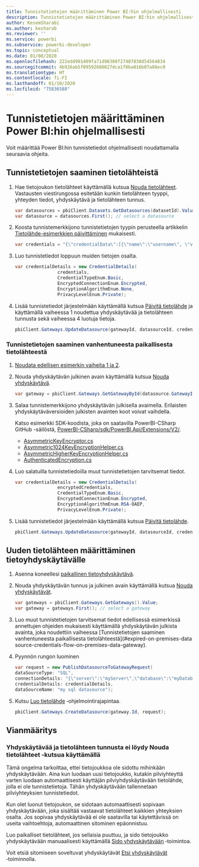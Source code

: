```yaml
---
title: Tunnistetietojen määrittäminen Power BI:hin ohjelmallisesti
description: Tunnistetietojen määrittäminen Power BI:hin ohjelmallisesti automatisointitarkoituksessa
author: KesemSharabi
ms.author: kesharab
ms.reviewer: ''
ms.service: powerbi
ms.subservice: powerbi-developer
ms.topic: conceptual
ms.date: 01/08/2020
ms.openlocfilehash: 222edd901409fa71d98308f27407838d54564834
ms.sourcegitcommit: 4b926ab5f09592680627dca1f0ba016b07a86ec0
ms.translationtype: HT
ms.contentlocale: fi-FI
ms.lasthandoff: 01/10/2020
ms.locfileid: "75836588"
---
```

# <a name="configure-credentials-programmatically-for-power-bi"></a>Tunnistetietojen määrittäminen Power BI:hin ohjelmallisesti

Voit määrittää Power BI:hin tunnistetiedot ohjelmallisesti noudattamalla seuraavia ohjeita.

## <a name="configure-a-credential-flow-for-data-sources"></a>Tunnistetietojen saaminen tietolähteistä

1. Hae tietojoukon tietolähteet käyttämällä kutsua [Nouda tietolähteet](https://docs.microsoft.com/rest/api/power-bi/datasets/getdatasourcesingroup). Vastausten viestirungossa esitetään kunkin tietolähteen tyyppi, yhteyden tiedot, yhdyskäytävä ja tietolähteen tunnus.

    ```csharp
    var datasources = pbiClient.Datasets.GetDatasources(datasetId).Value;
    var datasource = datasources.First(); // select a datasource
    ```

2. Koosta tunnistemerkkijono tunnistetietojen tyypin perusteella artikkelin [Tietolähde-esimerkkien päivittäminen](https://docs.microsoft.com/rest/api/power-bi/gateways/updatedatasource) mukaisesti.

    ```csharp
    var credentials = "{\"credentialData\":[{\"name\":\"username\", \"value\":\"john\"},{\"name\":\"password\", \"value\":\"*****\"}]}";
    ```

3. Luo tunnistetiedot loppuun muiden tietojen osalta.

    ```csharp
    var credentialDetails = new CredentialDetails(
                    credentials,
                    CredentialTypeEnum.Basic,
                    EncryptedConnectionEnum.Encrypted,
                    EncryptionAlgorithmEnum.None,
                    PrivacyLevelEnum.Private);
    ```

4. Lisää tunnistetiedot järjestelmään käyttämällä kutsua [Päivitä tietolähde](https://docs.microsoft.com/rest/api/power-bi/gateways/updatedatasource) ja käyttämällä vaiheessa 1 noudettua yhdyskäytävää ja tietolähteen tunnusta sekä vaiheessa 4 luotuja tietoja.

    ```csharp
    pbiClient.Gateways.UpdateDatasource(gatewayId, datasourceId, credentialDetails);
    ```

### <a name="expired-on-premises-data-source-credentials-flow"></a>Tunnistetietojen saaminen vanhentuneesta paikallisesta tietolähteestä

1. [Noudata edellisen esimerkin vaiheita 1 ja 2](#configure-a-credential-flow-for-data-sources).

2. Nouda yhdyskäytävän julkinen avain käyttämällä kutsua [Nouda yhdyskäytävä](https://docs.microsoft.com/rest/api/power-bi/gateways/getgateways).

    ```csharp
    var gateway = pbiClient.Gateways.GetGatewayById(datasource.GatewayId);
    ```

3. Salaa tunnistemerkkijono yhdyskäytävän julkisella avaimella. Erilaisten yhdyskäytäväversioiden julkisten avainten koot voivat vaihdella.
    
    Katso esimerkki SDK-koodista, joka on saatavilla PowerBI-CSharp GitHub -säilöstä, [PowerBI-CSharp/sdk/PowerBI.Api/Extensions/V2/](https://github.com/microsoft/PowerBI-CSharp/tree/master/sdk/PowerBI.Api/Extensions/V2).
    * [AsymmetricKeyEncryptor.cs](https://github.com/microsoft/PowerBI-CSharp/blob/master/sdk/PowerBI.Api/Extensions/V2/AsymmetricKeyEncryptor.cs)
    * [Asymmetric1024KeyEncryptionHelper.cs](https://github.com/microsoft/PowerBI-CSharp/blob/master/sdk/PowerBI.Api/Extensions/V2/Asymmetric1024KeyEncryptionHelper.cs)
    * [AsymmetricHigherKeyEncryptionHelper.cs](https://github.com/microsoft/PowerBI-CSharp/blob/master/sdk/PowerBI.Api/Extensions/V2/AsymmetricHigherKeyEncryptionHelper.cs)
    * [AuthenticatedEncryption.cs](https://github.com/microsoft/PowerBI-CSharp/blob/master/sdk/PowerBI.Api/Extensions/V2/AuthenticatedEncryption.cs)

4. Luo salatuilla tunnistetiedoilla muut tunnistetietojen tarvitsemat tiedot.

    ```csharp
    var credentialDetails = new CredentialDetails(
                    encryptedCredentials,
                    CredentialTypeEnum.Basic,
                    EncryptedConnectionEnum.Encrypted,
                    EncryptionAlgorithmEnum.RSA-OAEP,
                    PrivacyLevelEnum.Private);
    ```

5. Lisää tunnistetiedot järjestelmään käyttämällä kutsua [Päivitä tietolähde](https://docs.microsoft.com/rest/api/power-bi/gateways/updatedatasource).

    ```csharp
    pbiClient.Gateways.UpdateDatasource(gatewayId, datasourceId, credentialDetails);
    ```

## <a name="configure-a-new-data-source-for-a-data-gateway"></a>Uuden tietolähteen määrittäminen tietoyhdyskäytävälle

1. Asenna koneellesi [paikallinen tietoyhdyskäytävä](https://powerbi.microsoft.com/gateway/).

2. Nouda yhdyskäytävän tunnus ja julkinen avain käyttämällä kutsua [Nouda yhdyskäytävät](https://docs.microsoft.com/rest/api/power-bi/gateways/getgateways).

    ```csharp
    var gateways = pbiClient.Gateways.GetGateways().Value;
    var gateway = gateways.First(); // select a gateway
    ```

3. Luo muut tunnistetietojen tarvitsemat tiedot edellisessä esimerkissä annettujen ohjeiden mukaisesti käyttämällä yhdyskäytävän julkista avainta, joka noudettiin vaiheessa [Tunnistetietojen saaminen vanhentuneesta paikallisesta tietolähteestä](#expired-on-premises-data source-credentials-flow-on-premises-data-gateway).

4. Pyynnön rungon luominen

    ```csharp
    var request = new PublishDatasourceToGatewayRequest(
    dataSourceType: "SQL",
    connectionDetails: "{\"server\":\"myServer\",\"database\":\"myDatabase\"}",
    credentialDetails: credentialDetails,
    dataSourceName: "my sql datasource");
    ```

5. Kutsu [Luo tietolähde](https://docs.microsoft.com/rest/api/power-bi/gateways/createdatasource) ‑ohjelmointirajapintaa.

    ```csharp
    pbiClient.Gateways.CreateDatasource(gateway.Id, request);
    ```

## <a name="troubleshooting"></a>Vianmääritys

### <a name="no-gateway-and-data-source-id-found-when-calling-get-data-sources"></a>Yhdyskäytävää ja tietolähteen tunnusta ei löydy Nouda tietolähteet ‑kutsua käyttämällä

Tämä ongelma tarkoittaa, ettei tietojoukkoa ole sidottu mihinkään yhdyskäytävään. Aina kun luodaan uusi tietojoukko, kutakin pilviyhteyttä varten luodaan automaattisesti käyttäjän pilviyhdyskäytävään tietolähde, jolla ei ole tunnistetietoja. Tähän yhdyskäytävään tallennetaan pilviyhteyksien tunnistetiedot.

Kun olet luonut tietojoukon, se sidotaan automaattisesti sopivaan yhdyskäytävään, joka sisältää vastaavat tietolähteet kaikkien yhteyksien osalta. Jos sopivaa yhdyskäytävää ei ole saatavilla tai käytettävissä on useita vaihtoehtoja, automaattinen sitominen epäonnistuu.

Luo paikalliset tietolähteet, jos sellaisia puuttuu, ja sido tietojoukko yhdyskäytävään manuaalisesti käyttämällä [Sido yhdyskäytävään](https://docs.microsoft.com/rest/api/power-bi/datasets/bindtogateway) ‑toimintoa.

Voit etsiä sitomiseen soveltuvat yhdyskäytävät [Etsi yhdyskäytävät](https://docs.microsoft.com/rest/api/power-bi/datasets/discovergateways) ‑toiminnolla.